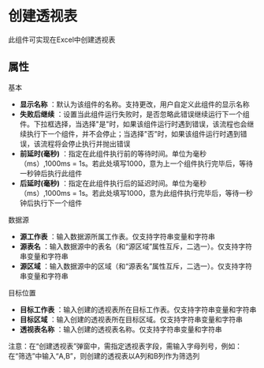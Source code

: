 # 创建透视表

此组件可实现在Excel中创建透视表

## 属性
基本
- **显示名称** ：默认为该组件的名称。支持更改，用户自定义此组件的显示名称
- **失败后继续** ：设置当此组件运行失败时，是否忽略此错误继续运行下一个组件。下拉框选择，当选择"是"时，如果该组件运行时遇到错误，该流程也会继续执行下一个组件，并不会停止；当选择"否"时，如果该组件运行时遇到错误，该流程将会停止执行并抛出错误
- **前延时(毫秒)** ：指定在此组件执行前的等待时间。单位为毫秒（ms）,1000ms = 1s。若此处填写1000，意为上一个组件执行完毕后，等待一秒钟后执行此组件
- **后延时(毫秒)** ：指定在此组件执行后的延迟时间。单位为毫秒（ms）,1000ms = 1s。若此处填写1000，意为此组件执行完毕后，等待一秒钟后执行下一个组件


数据源

- **源工作表** ：输入数据源所属工作表。仅支持字符串变量和字符串
- **源表名** ：输入数据源中的表名（和“源区域”属性互斥，二选一）。仅支持字符串变量和字符串
- **源区域** ：输入数据源中的区域（和“源表名”属性互斥，二选一）。仅支持字符串变量和字符串

目标位置

- **目标工作表** ：输入创建的透视表所在目标工作表。仅支持字符串变量和字符串
- **目标区域** ：输入创建的透视表所在目标区域。仅支持字符串变量和字符串
- **透视表名称** ：输入创建的透视表名称。仅支持字符串变量和字符串

注意：在“创建透视表”弹窗中，需指定透视表字段，需输入字母列号，例如：在“筛选”中输入“A,B”，则创建的透视表以A列和B列作为筛选列